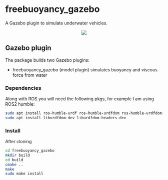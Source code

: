 freebuoyancy_gazebo
===================

A Gazebo plugin to simulate underwater vehicles.

<p align="center">
  <img src="doc/demo_fall.gif">
</p>

## Gazebo plugin
The package builds two Gazebo plugins:

- freebuoyancy_gazebo (model plugin)
simulates buoyancy and viscous force from water


### Dependencies
Along with ROS you will need the following pkgs, for example I am using ROS2 humble:

```bash
sudo apt install ros-humble-urdf ros-humble-urdfdom ros-humble-urdfdom-headers
sudo apt install liburdfdom-dev liburdfdom-headers-dev

```




### Install
After cloning
```bash
cd freebuoyancy_gazebo
mkdir build
cd build
cmake ..
make
sudo make install
```
